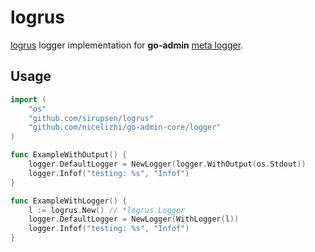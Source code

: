 # logrus

[logrus](https://github.com/sirupsen/logrus) logger implementation for __go-admin__ [meta logger](https://github.com/nicelizhi/go-admin-core/tree/master/logger).

## Usage

```go
import (
	"os"
	"github.com/sirupsen/logrus"
	"github.com/nicelizhi/go-admin-core/logger"
)

func ExampleWithOutput() {
	logger.DefaultLogger = NewLogger(logger.WithOutput(os.Stdout))
	logger.Infof("testing: %s", "Infof")
}

func ExampleWithLogger() {
	l := logrus.New() // *logrus.Logger
	logger.DefaultLogger = NewLogger(WithLogger(l))
	logger.Infof("testing: %s", "Infof")
}
```

